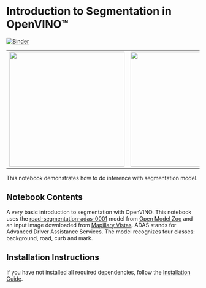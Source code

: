 # Introduction to Segmentation in OpenVINO™

[![Binder](https://mybinder.org/badge_logo.svg)](https://mybinder.org/v2/gh/openvinotoolkit/openvino_notebooks/HEAD?filepath=notebooks%2F003-hello-segmentation%2F003-hello-segmentation.ipynb)

|                                                                                                                             |                                                                                                                             |
| --------------------------------------------------------------------------------------------------------------------------- | --------------------------------------------------------------------------------------------------------------------------- |
| <img src="https://user-images.githubusercontent.com/36741649/127848003-9e45c8da-2e43-48ac-803f-9f51a8e9ea89.jpg" width=300> | <img src="https://user-images.githubusercontent.com/36741649/127847882-6305d483-f2ce-4c2f-a3b5-8573d1522d15.png" width=300> |

This notebook demonstrates how to do inference with segmentation model.

## Notebook Contents

A very basic introduction to segmentation with OpenVINO. This notebook uses the [road-segmentation-adas-0001](https://docs.openvino.ai/latest/omz_models_model_road_segmentation_adas_0001.html) model from [Open Model Zoo](https://github.com/openvinotoolkit/open_model_zoo/) and an input image downloaded from [Mapillary Vistas](https://www.mapillary.com/dataset/vistas). ADAS stands for Advanced Driver Assistance Services. The model recognizes four classes: background, road, curb and mark.

## Installation Instructions

If you have not installed all required dependencies, follow the [Installation Guide](https://github.com/openvinotoolkit/openvino_notebooks/blob/main/README.md).
